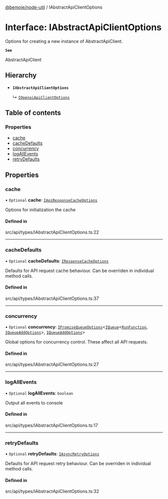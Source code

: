 [@bemoje/node-util](/docs/index.md) / IAbstractApiClientOptions

# Interface: IAbstractApiClientOptions

Options for creating a new instance of AbstractApiClient.

**`See`**

AbstractApiClient

## Hierarchy

- **`IAbstractApiClientOptions`**

  ↳ [`IOpenaiApiClientOptions`](/docs/interfaces/IOpenaiApiClientOptions.md)

## Table of contents

### Properties

- [cache](/docs/interfaces/IAbstractApiClientOptions.md#cache)
- [cacheDefaults](/docs/interfaces/IAbstractApiClientOptions.md#cachedefaults)
- [concurrency](/docs/interfaces/IAbstractApiClientOptions.md#concurrency)
- [logAllEvents](/docs/interfaces/IAbstractApiClientOptions.md#logallevents)
- [retryDefaults](/docs/interfaces/IAbstractApiClientOptions.md#retrydefaults)

## Properties

### cache

• `Optional` **cache**: [`IApiResponseCacheOptions`](/docs/interfaces/IApiResponseCacheOptions.md)

Options for initialization the cache

#### Defined in

src/api/types/IAbstractApiClientOptions.ts:22

___

### cacheDefaults

• `Optional` **cacheDefaults**: [`IResponseCacheOptions`](/docs/interfaces/IResponseCacheOptions.md)

Defaults for API request cache behaviour. Can be overriden in individual method calls.

#### Defined in

src/api/types/IAbstractApiClientOptions.ts:37

___

### concurrency

• `Optional` **concurrency**: [`IPromiseQueueOptions`](/docs/interfaces/IPromiseQueueOptions.md)<[`IQueue`](/docs/interfaces/IQueue.md)<[`RunFunction`](/docs/index.md#runfunction), [`IQueueAddOptions`](/docs/interfaces/IQueueAddOptions.md)\>, [`IQueueAddOptions`](/docs/interfaces/IQueueAddOptions.md)\>

Global options for concurrency control. These affect all API requests.

#### Defined in

src/api/types/IAbstractApiClientOptions.ts:27

___

### logAllEvents

• `Optional` **logAllEvents**: `boolean`

Output all events to console

#### Defined in

src/api/types/IAbstractApiClientOptions.ts:17

___

### retryDefaults

• `Optional` **retryDefaults**: [`IAsyncRetryOptions`](/docs/interfaces/IAsyncRetryOptions.md)

Defaults for API request retry behaviour. Can be overriden in individual method calls.

#### Defined in

src/api/types/IAbstractApiClientOptions.ts:32
